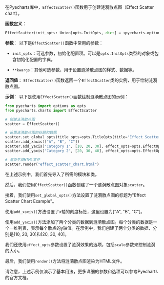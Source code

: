 在Pyecharts库中，`EffectScatter()`函数用于创建涟漪散点图（Effect Scatter chart）。

**函数定义**：
```python
EffectScatter(init_opts: Union[opts.InitOpts, dict] = <pyecharts.options.global_options.InitOpts object>, **kwargs)
```

**参数**：
以下是`EffectScatter()`函数中常用的参数：

- `init_opts`：可选参数，初始化配置项。可以是`opts.InitOpts`类型的对象或包含初始化配置的字典。

- `**kwargs`：其他可选参数，用于设置涟漪散点图的样式、数据等。

**返回值**：
`EffectScatter()`函数返回一个`EffectScatter`类的实例，用于绘制涟漪散点图。

**示例**：
以下是使用`EffectScatter()`函数绘制涟漪散点图的示例：

```python
from pyecharts import options as opts
from pyecharts.charts import EffectScatter

# 创建涟漪散点图
scatter = EffectScatter()

# 设置涟漪散点图的标题和数据
scatter.set_global_opts(title_opts=opts.TitleOpts(title="Effect Scatter Chart Example"))
scatter.add_xaxis(["A", "B", "C"])
scatter.add_yaxis("Category 1", [10, 20, 30], effect_opts=opts.EffectOpts(scale=10))
scatter.add_yaxis("Category 2", [20, 30, 40], effect_opts=opts.EffectOpts(scale=8))

# 渲染生成HTML文件
scatter.render("effect_scatter_chart.html")
```

在上述示例中，我们首先导入了所需的模块和类。

然后，我们使用`EffectScatter()`函数创建了一个涟漪散点图对象`scatter`。

接着，我们使用`set_global_opts()`方法设置了涟漪散点图的标题为"Effect Scatter Chart Example"。

使用`add_xaxis()`方法设置了x轴的刻度标签，这里设置为["A", "B", "C"]。

使用`add_yaxis()`方法添加了两个分类的数据到涟漪散点图。每个分类的数据是一个一维列表，表示每个散点的y轴值。在示例中，我们创建了两个分类的数据，分别是[10, 20, 30]和[20, 30, 40]。

我们还使用`effect_opts`参数设置了涟漪效果的选项，包括`scale`参数来控制涟漪的大小。

最后，我们使用`render()`方法将涟漪散点图渲染为HTML文件。

请注意，上述示例仅演示了基本用法，更多详细的参数和选项可以参考Pyecharts的官方文档。